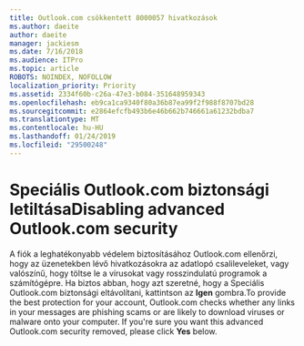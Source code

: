 ```yaml
---
title: Outlook.com csökkentett 8000057 hivatkozások
ms.author: daeite
author: daeite
manager: jackiesm
ms.date: 7/16/2018
ms.audience: ITPro
ms.topic: article
ROBOTS: NOINDEX, NOFOLLOW
localization_priority: Priority
ms.assetid: 2334f60b-c26a-47e3-b084-351648959343
ms.openlocfilehash: eb9ca1ca9340f80a36b87ea99f2f988f8707bd28
ms.sourcegitcommit: e2864efcfb493b6e46b662b746661a61232bdba7
ms.translationtype: MT
ms.contentlocale: hu-HU
ms.lasthandoff: 01/24/2019
ms.locfileid: "29500248"
---
```

# <a name="disabling-advanced-outlookcom-security"></a><span data-ttu-id="3b7ea-102">Speciális Outlook.com biztonsági letiltása</span><span class="sxs-lookup"><span data-stu-id="3b7ea-102">Disabling advanced Outlook.com security</span></span>

<span data-ttu-id="3b7ea-p101">A fiók a leghatékonyabb védelem biztosításához Outlook.com ellenőrzi, hogy az üzenetekben lévő hivatkozásokra az adatlopó csalileveleket, vagy valószínű, hogy töltse le a vírusokat vagy rosszindulatú programok a számítógépre. Ha biztos abban, hogy azt szeretné, hogy a Speciális Outlook.com biztonsági eltávolítani, kattintson az **Igen** gombra.</span><span class="sxs-lookup"><span data-stu-id="3b7ea-p101">To provide the best protection for your account, Outlook.com checks whether any links in your messages are phishing scams or are likely to download viruses or malware onto your computer. If you're sure you want this advanced Outlook.com security removed, please click **Yes** below.</span></span> 
  

